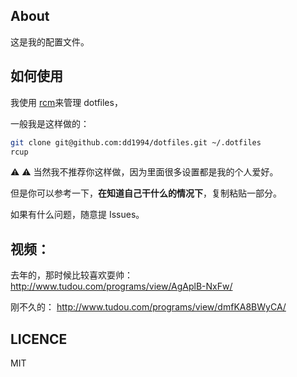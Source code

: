 ## About

这是我的配置文件。

## 如何使用

我使用 [rcm](https://github.com/thoughtbot/rcm)来管理 dotfiles，

一般我是这样做的：

```bash
git clone git@github.com:dd1994/dotfiles.git ~/.dotfiles
rcup
```

:warning: :warning:
当然我不推荐你这样做，因为里面很多设置都是我的个人爱好。

但是你可以参考一下，**在知道自己干什么的情况下**，复制粘贴一部分。

如果有什么问题，随意提 Issues。

## 视频：

去年的，那时候比较喜欢耍帅：<http://www.tudou.com/programs/view/AgAplB-NxFw/>

刚不久的： <http://www.tudou.com/programs/view/dmfKA8BWyCA/>

## LICENCE

MIT

